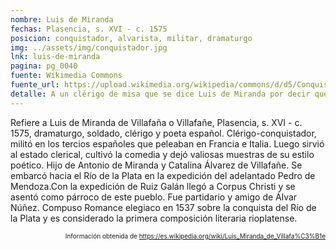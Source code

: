 ```yaml
---
nombre: Luis de Miranda
fechas: Plasencia, s. XVI - c. 1575
posicion: conquistador, alvarista, militar, dramaturgo
img: ../assets/img/conquistador.jpg
lnk: luis-de-miranda
pagina: pg_0040
fuente: Wikimedia Commons
fuente_url: https://upload.wikimedia.org/wikipedia/commons/d/d5/Conquistador_espa%C3%B1ol.JPG
detalle: A un clérigo de misa que se dice Luis de Miranda por decir que era mal fecho prender al Gobernador
---
```


<p>Refiere a Luis de Miranda de Villafaña o Villafañe, Plasencia, s. XVI - c. 1575, dramaturgo, soldado, clérigo y poeta español. Clérigo-conquistador, militó en los tercios españoles que peleaban en Francia e Italia. Luego sirvió al estado clerical, cultivó la comedia y dejó valiosas muestras de su estilo poético. Hijo de Antonio de Miranda y Catalina Álvarez de Villafañe. Se embarcó hacia el Río de la Plata en la expedición del adelantado Pedro de Mendoza.Con la expedición de Ruiz Galán llegó a Corpus Christi y se asentó como párroco de este pueblo. Fue partidario y amigo de Álvar Núñez. Compuso Romance elegiaco en 1537 sobre la conquista del Río de la Plata y es considerado la primera composición literaria rioplatense.</p>
<p style="font-size: 10px; text-align:right;">Información obtenida de <a href="https://es.wikipedia.org/wiki/Luis_Miranda_de_Villafa%C3%B1e" target="_blank">https://es.wikipedia.org/wiki/Luis_Miranda_de_Villafa%C3%B1e</a></p>